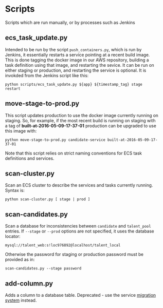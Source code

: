 # Scripts

Scripts which are run manually, or by processes such as Jenkins

## **__ecs_task_update.py__**

Intended to be run by the script ```push_containers.py```, which is run by Jenkins, it essentially restarts a service pointing at a recent build image. This is done tagging the
docker image in our AWS repository, building a task definition using that image, and restarting the sevice. It can be run on either staging or production, and restarting the
service is optional. It is invokded from the Jenkins script like this:

```
python scripts/ecs_task_update.py ${app} ${timestamp_tag} stage restart
```

## **__move-stage-to-prod.py__**

This script updates production to use the docker image currently running on staging. So, for example, if the most recent build is running on staging with a tag of **built-at-2016-05-09-17-37-01** production can be upgraded to use this image with:

```
python move-stage-to-prod.py candidate-service built-at-2016-05-09-17-37-01
```

Note that this script relies on strict naming conventions for ECS task definitions and services.

## scan-cluster.py

Scan an ECS cluster to describe the services and tasks currently running. Syntax is:

```
python scan-cluster.py [ stage | prod ]
```

## scan-candidates.py

Scan a database for inconsistencies between ```candidate``` and ```talent_pool``` entries. If ```--stage``` or ```--prod``` options are not specified, it uses the database locator:

```
mysql://talent_web:s!loc976892@localhost/talent_local
```

Otherwise the password for staging or production password must be provided as in:

```
scan-candidates.py --stage password
```

## add-column.py

Adds a column to a database table. Deprecated - use the service [migration system](https://github.com/gettalent/talent-flask-services/wiki/Database-Migrations-on-the-Cheap) instead.
